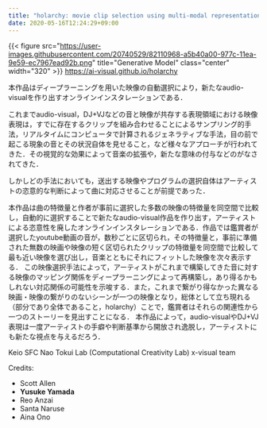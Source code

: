 ```yaml
---
title: "holarchy: movie clip selection using multi-modal representation"
date: 2020-05-16T12:24:29+09:00
---
```


{{< figure src="https://user-images.githubusercontent.com/20740529/82110968-a5b40a00-977c-11ea-9e59-ec7967ead92b.png" title="Generative Model" class="center" width="320" >}}
https://ai-visual.github.io/holarchy

本作品はディープラーニングを用いた映像の自動選択により，新たなaudio-visualを作り出すオンラインインスタレーションである．


これまでaudio-visual，DJ+VJなどの音と映像が共存する表現領域における映像表現は，すでに存在するクリップを組み合わせることによるサンプリング的手法，リアルタイムにコンピュータで計算されるジェネラティブな手法，目の前で起こる現象の音とその状況自体を見せること，など様々なアプローチが行われてきた．その視覚的な効果によって音楽の拡張や，新たな意味の付与などのがなされてきた．


しかしどの手法においても，送出する映像やプログラムの選択自体はアーティストの恣意的な判断によって曲に対応させることが前提であった．


本作品は曲の特徴量と作者が事前に選択した多数の映像の特徴量を同空間で比較し，自動的に選択することで新たなaudio-visual作品を作り出す，アーティストによる恣意性を廃したオンラインインスタレーションである．作品では鑑賞者が選択したyoutube動画の音が，数秒ごとに区切られ，その特徴量と，事前に準備された無数の映画や映像の短く区切られたクリップの特徴量を同空間で比較して最も近い映像を選び出し，音楽とともにそれにフィットした映像を次々表示する．
この映像選択手法によって，アーティストがこれまで構築してきた音に対する映像のマッピング関係をディープラーニングによって再構築し，あり得るかもしれない対応関係の可能性を示唆する．また，これまで繋がり得なかった異なる映画・映像の繋がりのないシーンが一つの映像となり，総体として立ち現れる（部分であり全体であること，holarchy）ことで，鑑賞者はそれらの関連性から一つのストーリーを見出すことになる．
本作品によって，audio-visualやDJ+VJ表現は一度アーティストの手癖や判断基準から開放され逸脱し，アーティストにも新たな視点を与えるだろう．


Keio SFC Nao Tokui Lab (Computational Creativity Lab) x-visual team

Credits:
- Scott Allen
- **Yusuke Yamada**
- Reo Anzai
- Santa Naruse
- Aina Ono
